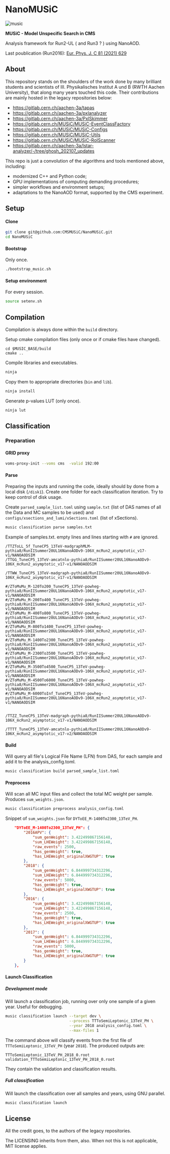 #  NanoMUSiC

![music](https://raw.githubusercontent.com/CMSMUSiC/NanoMUSiC/main/docs/images/music.svg)


**MUSiC - Model Unspecific Search in CMS**

Analysis framework for Run2-UL ( and Run3 ? ) using NanoAOD.

Last poublication (Run2016): [Eur. Phys. J. C 81 (2021) 629](http://dx.doi.org/10.1140/epjc/s10052-021-09236-z)


## About


This repository stands on the shoulders of the work done by many brilliant students and scientists of III. Physikalisches Institut A und B (RWTH Aachen University), that along many years touched this code. Their contributions are mainly hosted in the legacy repositories below:

- https://gitlab.cern.ch/aachen-3a/tapas
- https://gitlab.cern.ch/aachen-3a/pxlanalyzer
- https://gitlab.cern.ch/aachen-3a/PxlSkimmer
- https://gitlab.cern.ch/MUSiC/MUSiC-EventClassFactory
- https://gitlab.cern.ch/MUSiC/MUSiC-Configs
- https://gitlab.cern.ch/MUSiC/MUSiC-Utils
- https://gitlab.cern.ch/MUSiC/MUSiC-RoIScanner
- https://gitlab.cern.ch/aachen-3a/lstar-analyzer/-/tree/ghosh_202107_updates

This repo is just a convolution of the algorithms and tools mentioned above, including:
- modernized C++ and Python code;
- GPU implementations of computing demanding procedures;
- simpler workflows and environment setups;
- adaptations to the NanoAOD format, supported by the CMS experiment.



## Setup

#### Clone

```bash
git clone git@github.com:CMSMUSiC/NanoMUSiC.git
cd NanoMUSiC
```

#### Bootstrap

Only once.

```bash
./bootstrap_music.sh
```

#### Setup environment

For every session.

```bash
source setenv.sh
```

## Compilation

Compilation is always done within the `build` directory.

Setup cmake compilation files (only once or if cmake files have changed).
```
cd $MUSIC_BASE/build
cmake ..
```

Compile libraries and executables.

```bash
ninja
```

Copy them to appropriate directories (`bin` and `lib`).

```bash
ninja install
```


Generate p-values LUT (only once).

```bash
ninja lut
```
## Classification 

### Preparation

#### GRID proxy

```bash
voms-proxy-init --voms cms  -valid 192:00
```

#### Parse
Preparing the inputs and running the code, ideally should by done from a local disk (`/disk1`). Create one folder for each classification iteration. Try to keep control of disk usage.

Create `parsed_sample_list.toml` using `sample.txt` (list of DAS names of all the Data and MC samples to be used) and `configs/xsections_and_lumi/xSections.toml` (list of xSections).


```bash
music classification parse samples.txt
```

Example of samples.txt. empty lines and lines starting with `#` are ignored.
```
/TTZToLL_5f_TuneCP5_13TeV-madgraphMLM-pythia8/RunIISummer20UL16NanoAODv9-106X_mcRun2_asymptotic_v17-v1/NANOAODSIM
/TTGG_TuneCP5_13TeV-amcatnlo-pythia8/RunIISummer20UL16NanoAODv9-106X_mcRun2_asymptotic_v17-v1/NANOAODSIM

/TTWW_TuneCP5_13TeV-madgraph-pythia8/RunIISummer20UL16NanoAODv9-106X_mcRun2_asymptotic_v17-v1/NANOAODSIM

#/ZToMuMu_M-120To200_TuneCP5_13TeV-powheg-pythia8/RunIISummer20UL16NanoAODv9-106X_mcRun2_asymptotic_v17-v1/NANOAODSIM
#/ZToMuMu_M-200To400_TuneCP5_13TeV-powheg-pythia8/RunIISummer20UL16NanoAODv9-106X_mcRun2_asymptotic_v17-v1/NANOAODSIM
#/ZToMuMu_M-400To800_TuneCP5_13TeV-powheg-pythia8/RunIISummer20UL16NanoAODv9-106X_mcRun2_asymptotic_v17-v1/NANOAODSIM
#/ZToMuMu_M-800To1400_TuneCP5_13TeV-powheg-pythia8/RunIISummer20UL16NanoAODv9-106X_mcRun2_asymptotic_v17-v1/NANOAODSIM
#/ZToMuMu_M-1400To2300_TuneCP5_13TeV-powheg-pythia8/RunIISummer20UL16NanoAODv9-106X_mcRun2_asymptotic_v17-v1/NANOAODSIM
#/ZToMuMu_M-2300To3500_TuneCP5_13TeV-powheg-pythia8/RunIISummer20UL16NanoAODv9-106X_mcRun2_asymptotic_v17-v1/NANOAODSIM
#/ZToMuMu_M-3500To4500_TuneCP5_13TeV-powheg-pythia8/RunIISummer20UL16NanoAODv9-106X_mcRun2_asymptotic_v17-v1/NANOAODSIM
#/ZToMuMu_M-4500To6000_TuneCP5_13TeV-powheg-pythia8/RunIISummer20UL16NanoAODv9-106X_mcRun2_asymptotic_v17-v1/NANOAODSIM
#/ZToMuMu_M-6000ToInf_TuneCP5_13TeV-powheg-pythia8/RunIISummer20UL16NanoAODv9-106X_mcRun2_asymptotic_v17-v1/NANOAODSIM


/TTZZ_TuneCP5_13TeV-madgraph-pythia8/RunIISummer20UL16NanoAODv9-106X_mcRun2_asymptotic_v17-v1/NANOAODSIM

/TTTT_TuneCP5_13TeV-amcatnlo-pythia8/RunIISummer20UL16NanoAODv9-106X_mcRun2_asymptotic_v17-v2/NANOAODSIM
```



#### Build

Will query all file's Logical File Name (LFN) from DAS, for each sample and add it to the analysis_config.toml.

```bash
music classification build parsed_sample_list.toml
```


#### Preprocess

Will scan all MC input files and collect the total MC weight per sample. Produces `sum_weights.json`.

```bash
music classification preprocess analysis_config.toml
```

Snippet of `sum_weights.json` for `DYToEE_M-1400To2300_13TeV_PH`.
```json
    "DYToEE_M-1400To2300_13TeV_PH": {
        "2016APV": {
            "sum_genWeight": 3.422499867156148,
            "sum_LHEWeight": 3.422499867156148,
            "raw_events": 2500,
            "has_genWeight": true,
            "has_LHEWeight_originalXWGTUP": true
        },
        "2018": {
            "sum_genWeight": 6.844999734312296,
            "sum_LHEWeight": 6.844999734312296,
            "raw_events": 5000,
            "has_genWeight": true,
            "has_LHEWeight_originalXWGTUP": true
        },
        "2016": {
            "sum_genWeight": 3.422499867156148,
            "sum_LHEWeight": 3.422499867156148,
            "raw_events": 2500,
            "has_genWeight": true,
            "has_LHEWeight_originalXWGTUP": true
        },
        "2017": {
            "sum_genWeight": 6.844999734312296,
            "sum_LHEWeight": 6.844999734312296,
            "raw_events": 5000,
            "has_genWeight": true,
            "has_LHEWeight_originalXWGTUP": true
        }
    },

```


#### Launch Classification

##### Development mode

Will launch a classification job, running over only one sample of a given year. Useful for debugging.

```bash
music classification launch --target dev \
                            --process TTToSemiLeptonic_13TeV_PH \
                            --year 2018 analysis_config.toml \
                            --max-files 1
```

The command above will classify events from the first file of `TTToSemiLeptonic_13TeV_PH` (year `2018`). The produced outputs are:

```
TTToSemiLeptonic_13TeV_PH_2018_0.root
validation_TTToSemiLeptonic_13TeV_PH_2018_0.root
```

They contain the validation and classification results.

##### Full classification

Will launch the classification over all samples and years, using GNU parallel.

```bash
music classification launch 
```


## License

All the credit goes, to the authors of the legacy repositories.

The LICENSING inherits from them, also. When not this is not applicable, MIT license applies.
